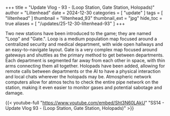 +++
title = "Update Vlog - 93 - (Loop Station, Gate Station, Holopads)"
author = "Liltenhead"
date = 2024-12-30
categories = [
	"update"
]
tags = [
	"liltenhead"
]
thumbnail = "liltenhead_93"
thumbnail_ext = "jpg"
hide_toc = true
aliases = [
	"/updates/25-12-30-liltenhead-93"
]
+++

Two new stations have been introduced to the game; they are named "Loop" and "Gate.". Loop is a medium population map focused around a centralized security and medical department, with wide open hallways and an easy-to-navigate layout. Gate is a very complex map focused around gateways and shuttles as the primary method to get between departments. Each department is segmented far away from each other in space, with thin arms connecting them all together. Holopads have been added, allowing for remote calls between departments or the AI to have a physical interaction and local chats wherever the holopads may be. Atmospheric network computers allow for atmos techs to check the entire pipe network on the station, making it even easier to monitor gases and potential sabotage and damage.

{{< youtube-full "https://www.youtube.com/embed/Sht3N60LAkU" "SS14 - Update Vlog 93 - (Loop Station, Gate Station, Holopads)" >}}
